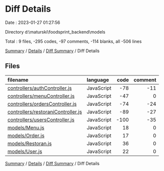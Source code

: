 # Diff Details

Date : 2023-01-27 01:27:56

Directory d:\\maturski\\foodsprint_backend\\models

Total : 9 files,  -295 codes, -97 comments, -114 blanks, all -506 lines

[Summary](results.md) / [Details](details.md) / [Diff Summary](diff.md) / Diff Details

## Files
| filename | language | code | comment | blank | total |
| :--- | :--- | ---: | ---: | ---: | ---: |
| [controllers/authController.js](/controllers/authController.js) | JavaScript | -78 | -11 | -21 | -110 |
| [controllers/menuController.js](/controllers/menuController.js) | JavaScript | -47 | 0 | -14 | -61 |
| [controllers/ordersController.js](/controllers/ordersController.js) | JavaScript | -74 | -24 | -25 | -123 |
| [controllers/restoraniController.js](/controllers/restoraniController.js) | JavaScript | -89 | -27 | -29 | -145 |
| [controllers/usersController.js](/controllers/usersController.js) | JavaScript | -100 | -35 | -40 | -175 |
| [models/Menu.js](/models/Menu.js) | JavaScript | 18 | 0 | 4 | 22 |
| [models/Order.js](/models/Order.js) | JavaScript | 17 | 0 | 3 | 20 |
| [models/Restoran.js](/models/Restoran.js) | JavaScript | 36 | 0 | 5 | 41 |
| [models/User.js](/models/User.js) | JavaScript | 22 | 0 | 3 | 25 |

[Summary](results.md) / [Details](details.md) / [Diff Summary](diff.md) / Diff Details